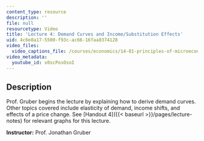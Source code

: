 ```yaml
---
content_type: resource
description: ''
file: null
resourcetype: Video
title: 'Lecture 4: Demand Curves and Income/Substitution Effects'
uid: 4c6e8a17-5500-f93c-ac66-16faa8374128
video_files:
  video_captions_file: /courses/economics/14-01-principles-of-microeconomics-fall-2018/lecture-videos/lec-4-demand-curves/x0scPosOsoI.vtt
video_metadata:
  youtube_id: x0scPosOsoI
---
```


Description
-----------

Prof. Gruber begins the lecture by explaining how to derive demand curves. Other topics covered include elasticity of demand, income shifts, and effects of a price change. See [Handout 4]({{< baseurl >}}/pages/lecture-notes) for relevant graphs for this lecture. 

**Instructor:** Prof. Jonathan Gruber